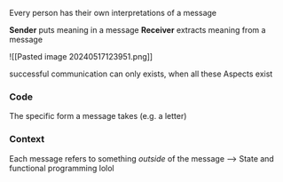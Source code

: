 Every person has their own interpretations of a message


**Sender** puts meaning in a message
**Receiver** extracts meaning from a message


![[Pasted image 20240517123951.png]]

successful communication can only exists, when all these Aspects exist

### Code
The specific form a message takes (e.g. a letter)

### Context
Each message refers to something _outside_ of the message
--> State and functional programming lolol